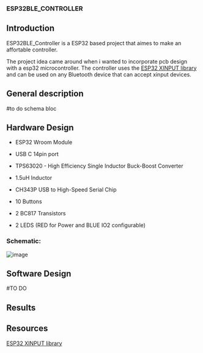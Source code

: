 ### ESP32BLE_CONTROLLER

## Introduction

ESP32BLE_Controller is a ESP32 based project that aimes to make an affortable controller.

The project idea came around when i wanted to incorporate pcb design with a esp32 microcontroller.
The controller uses the [ESP32 XINPUT library](https://github.com/Mystfit/ESP32-BLE-CompositeHID) and can be used on any Bluetooth device that can accept xinput devices.

## General description

#to do schema bloc

## Hardware Design

- ESP32 Wroom Module

- USB C 14pin port

- TPS63020 - High Efficiency Single Inductor Buck-Boost Converter 

- 1.5uH Inductor

- CH343P USB to High-Speed Serial Chip

- 10 Buttons

- 2 BC817 Transistors
  
- 2 LEDS (RED for Power and BLUE IO2 configurable)
  
### Schematic:
![image](https://github.com/user-attachments/assets/a4106942-4592-48a9-bb1f-f15289bb0bf0)


## Software Design

#TO DO 

## Results


## Resources
[ESP32 XINPUT library](https://github.com/Mystfit/ESP32-BLE-CompositeHID)


